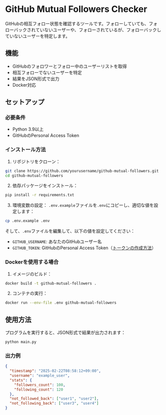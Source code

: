 # GitHub Mutual Followers Checker

GitHubの相互フォロー状態を確認するツールです。フォローしていても、フォローバックされていないユーザーや、フォローされているが、フォローバックしていないユーザーを特定します。

## 機能

- GitHubのフォロワーとフォロー中のユーザーリストを取得
- 相互フォローでないユーザーを特定
- 結果をJSON形式で出力
- Docker対応

## セットアップ

### 必要条件

- Python 3.9以上
- GitHubのPersonal Access Token

### インストール方法

1. リポジトリをクローン：
```bash
git clone https://github.com/yourusername/github-mutual-followers.git
cd github-mutual-followers
```

2. 依存パッケージをインストール：
```bash
pip install -r requirements.txt
```

3. 環境変数の設定：
`.env.example`ファイルを`.env`にコピーし、適切な値を設定します：
```bash
cp .env.example .env
```

そして、`.env`ファイルを編集して、以下の値を設定してください：
- `GITHUB_USERNAME`: あなたのGitHubユーザー名
- `GITHUB_TOKEN`: GitHubのPersonal Access Token（[トークンの作成方法](https://docs.github.com/ja/authentication/keeping-your-account-and-data-secure/managing-your-personal-access-tokens)）

### Dockerを使用する場合

1. イメージのビルド：
```bash
docker build -t github-mutual-followers .
```

2. コンテナの実行：
```bash
docker run --env-file .env github-mutual-followers
```

## 使用方法

プログラムを実行すると、JSON形式で結果が出力されます：

```bash
python main.py
```

### 出力例

```json
{
  "timestamp": "2025-02-22T08:58:12+09:00",
  "username": "example_user",
  "stats": {
    "followers_count": 100,
    "following_count": 120
  },
  "not_followed_back": ["user1", "user2"],
  "not_following_back": ["user3", "user4"]
}
```
